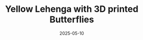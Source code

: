 ---
draft: false
title: Yellow Lehenga with 3D printed Butterflies
description: |
  A yellow lehenga with 3D printed butterflies all over, puff sleeves and a pocket, 3D printed back belts, beads, butterflies and latkan!
maker: Kinnera
year: 2025
images:
  - src: assets/uploads/YellowButterflyLehenga_Ep5_1.jpg
    caption: Yellow Lehenga with 3D printed Butterflies full overview
  - src: assets/uploads/YellowButterflyLehenga_Ep5_2.jpg
    caption: Yellow Lehenga with 3D printed Butterflies with tulips
  - src: assets/uploads/YellowButterflyLehenga_Ep5_3.jpg
    caption: Yellow Lehenga with 3D printed Butterflies blouse back
  - src: assets/uploads/YellowButterflyLehenga_Ep5_4.jpg
    caption: Yellow Lehenga with 3D printed Butterflies sleeves
date: 2025-05-10
---